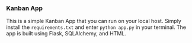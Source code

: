 ### Kanban App

This is a simple Kanban App that you can run on your local host. Simply install the `requirements.txt` and enter `python app.py` in your terminal. The app is built using Flask, SQLAlchemy, and HTML.
